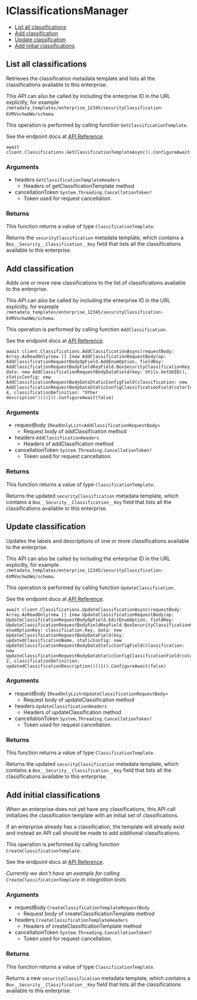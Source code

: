 # IClassificationsManager


- [List all classifications](#list-all-classifications)
- [Add classification](#add-classification)
- [Update classification](#update-classification)
- [Add initial classifications](#add-initial-classifications)

## List all classifications

Retrieves the classification metadata template and lists all the
classifications available to this enterprise.

This API can also be called by including the enterprise ID in the
URL explicitly, for example
`/metadata_templates/enterprise_12345/securityClassification-6VMVochwUWo/schema`.

This operation is performed by calling function `GetClassificationTemplate`.

See the endpoint docs at
[API Reference](https://developer.box.com/reference/get-metadata-templates-enterprise-security-classification-6-vm-vochw-u-wo-schema/).

<!-- sample get_metadata_templates_enterprise_securityClassification-6VMVochwUWo_schema -->
```
await client.Classifications.GetClassificationTemplateAsync().ConfigureAwait(false)
```

### Arguments

- headers `GetClassificationTemplateHeaders`
  - Headers of getClassificationTemplate method
- cancellationToken `System.Threading.CancellationToken?`
  - Token used for request cancellation.


### Returns

This function returns a value of type `ClassificationTemplate`.

Returns the `securityClassification` metadata template, which contains
a `Box__Security__Classification__Key` field that lists all the
classifications available to this enterprise.


## Add classification

Adds one or more new classifications to the list of classifications
available to the enterprise.

This API can also be called by including the enterprise ID in the
URL explicitly, for example
`/metadata_templates/enterprise_12345/securityClassification-6VMVochwUWo/schema`.

This operation is performed by calling function `AddClassification`.

See the endpoint docs at
[API Reference](https://developer.box.com/reference/put-metadata-templates-enterprise-security-classification-6-vm-vochw-u-wo-schema-add/).

<!-- sample put_metadata_templates_enterprise_securityClassification-6VMVochwUWo_schema#add -->
```
await client.Classifications.AddClassificationAsync(requestBody: Array.AsReadOnly(new [] {new AddClassificationRequestBody(op: AddClassificationRequestBodyOpField.AddEnumOption, fieldKey: AddClassificationRequestBodyFieldKeyField.BoxSecurityClassificationKey, data: new AddClassificationRequestBodyDataField(key: Utils.GetUUID(), staticConfig: new AddClassificationRequestBodyDataStaticConfigField(classification: new AddClassificationRequestBodyDataStaticConfigClassificationField(colorId: 4, classificationDefinition: "Other description"))))})).ConfigureAwait(false)
```

### Arguments

- requestBody `IReadOnlyList<AddClassificationRequestBody>`
  - Request body of addClassification method
- headers `AddClassificationHeaders`
  - Headers of addClassification method
- cancellationToken `System.Threading.CancellationToken?`
  - Token used for request cancellation.


### Returns

This function returns a value of type `ClassificationTemplate`.

Returns the updated `securityClassification` metadata template, which
contains a `Box__Security__Classification__Key` field that lists all
the classifications available to this enterprise.


## Update classification

Updates the labels and descriptions of one or more classifications
available to the enterprise.

This API can also be called by including the enterprise ID in the
URL explicitly, for example
`/metadata_templates/enterprise_12345/securityClassification-6VMVochwUWo/schema`.

This operation is performed by calling function `UpdateClassification`.

See the endpoint docs at
[API Reference](https://developer.box.com/reference/put-metadata-templates-enterprise-security-classification-6-vm-vochw-u-wo-schema-update/).

<!-- sample put_metadata_templates_enterprise_securityClassification-6VMVochwUWo_schema#update -->
```
await client.Classifications.UpdateClassificationAsync(requestBody: Array.AsReadOnly(new [] {new UpdateClassificationRequestBody(op: UpdateClassificationRequestBodyOpField.EditEnumOption, fieldKey: UpdateClassificationRequestBodyFieldKeyField.BoxSecurityClassificationKey, enumOptionKey: classification.Key, data: new UpdateClassificationRequestBodyDataField(key: updatedClassificationName, staticConfig: new UpdateClassificationRequestBodyDataStaticConfigField(classification: new UpdateClassificationRequestBodyDataStaticConfigClassificationField(colorId: 2, classificationDefinition: updatedClassificationDescription))))})).ConfigureAwait(false)
```

### Arguments

- requestBody `IReadOnlyList<UpdateClassificationRequestBody>`
  - Request body of updateClassification method
- headers `UpdateClassificationHeaders`
  - Headers of updateClassification method
- cancellationToken `System.Threading.CancellationToken?`
  - Token used for request cancellation.


### Returns

This function returns a value of type `ClassificationTemplate`.

Returns the updated `securityClassification` metadata template, which
contains a `Box__Security__Classification__Key` field that lists all
the classifications available to this enterprise.


## Add initial classifications

When an enterprise does not yet have any classifications, this API call
initializes the classification template with an initial set of
classifications.

If an enterprise already has a classification, the template will already
exist and instead an API call should be made to add additional
classifications.

This operation is performed by calling function `CreateClassificationTemplate`.

See the endpoint docs at
[API Reference](https://developer.box.com/reference/post-metadata-templates-schema-classifications/).

*Currently we don't have an example for calling `CreateClassificationTemplate` in integration tests*

### Arguments

- requestBody `CreateClassificationTemplateRequestBody`
  - Request body of createClassificationTemplate method
- headers `CreateClassificationTemplateHeaders`
  - Headers of createClassificationTemplate method
- cancellationToken `System.Threading.CancellationToken?`
  - Token used for request cancellation.


### Returns

This function returns a value of type `ClassificationTemplate`.

Returns a new `securityClassification` metadata template, which
contains a `Box__Security__Classification__Key` field that lists all
the classifications available to this enterprise.


